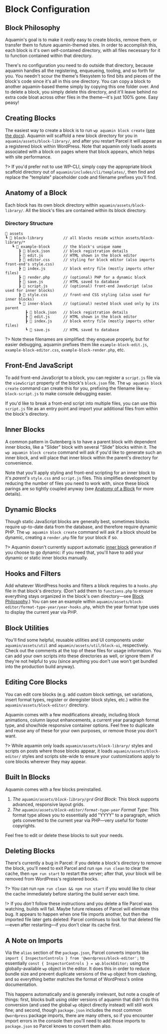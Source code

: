 # Block Configuration

## Block Philosophy

Aquamin's goal is to make it _really_ easy to create blocks, remove them, or transfer them to future aquamin-themed sites. In order to accomplish this, each block is it's own self-contained directory, with all files necessary for it to function contained within that directory.

There's no configuration you need to do outside that directory, because aquamin handles all the registering, enqueueing, tooling, and so forth for you. You needn't scour the theme's filesystem to find bits and pieces of the block's code since it's all in this one directory. You can copy a block to another aquamin-based theme simply by copying this one folder over. And to delete a block, you simply delete this directory, and it'll leave behind no extra code bloat across other files in the theme—it's just 100% gone. Easy peasy!

## Creating Blocks

The easiest way to create a block is to run `wp aquamin block create` ([see the docs](/features/wp-cli#wp-aquamin-block-create)). Aquamin will scaffold a new block directory for you in `aquamin/assets/block-library/`, and after you restart Parcel it will appear as a registered block within WordPress. Note that aquamin only loads assets associated with a block on pages where that block appears, which helps with site performance.

?> If you'd prefer not to use WP-CLI, simply copy the appropriate block scaffold directory out of `aquamin/includes/cli/templates/`, then find and replace the "template" placeholder code and filename prefixes you'll find.

## Anatomy of a Block

Each block has its own block directory within `aquamin/assets/block-library/`. All the block's files are contained within its block directory.

### Directory Structure

```
📂 assets
┗ 📂 block-library         // all blocks reside within assets/block-library/*
   ┗ 📂 example-block      // the block's unique name
      ┣ 📄 block.json      // block registration details
      ┣ 📄 edit.js         // HTML shown in the block editor
      ┣ 📄 editor.css      // styling for block editor (also imports front-end's style.css)
      ┣ 📄 index.js        // block entry file (mostly imports other files)
      ┣ 📄 render.php      // (optional) PHP for a dynamic block
      ┣ 📄 save.js         // HTML saved to database
      ┣ 📄 script.js       // (optional) front-end JavaScript (also used for inner blocks)
      ┣ 📄 style.css       // front-end CSS styling (also used for inner blocks)
      ┗ 📂 inner-block     // (optional) nested block used only by its parent
         ┣ 📄 block.json   // block registration details
         ┣ 📄 edit.js      // HTML shown in the block editor
         ┣ 📄 index.js     // block entry file (mostly imports other files)
         ┗ 📄 save.js      // HTML saved to database
```
?> Note these filenames are simplified: they enqueue properly, but for easier debugging, aquamin prefixes them like `example-block-edit.js`, `example-block-editor.css`, `example-block-render.php`, etc.

## Front-End JavaScript

To add front-end JavaScript to a block, you can register a `script.js` file via the `viewScript` property of the block's `block.json` file. The `wp aquamin block create` command can create this for you, prefixing the filename like `my-block-script.js` to make console debugging easier.

If you'd like to break a front-end script into multiple files, you can use this `script.js` file as an entry point and import your additional files from within the block's directory.

## Inner Blocks

A common pattern in Gutenberg is to have a parent block with dependent inner blocks, like a "Slider" block with several "Slide" blocks within it. The `wp aquamin block create` command will ask if you'd like to generate such an inner block, and will place that inner block within the parent's directory for convenience.

Note that you'll apply styling and front-end scripting for an inner block to it's _parent's_ `style.css` and `script.js` files. This simplifies development by reducing the number of files you need to work with, since these block parings are so tightly coupled anyway (see [Anatomy of a Block](#anatomy-of-a-block) for more details).

## Dynamic Blocks

Though static JavaScript blocks are generally best, sometimes blocks require up-to-date data from the database, and therefore require dynamic PHP. The `wp aquamin block create` command will ask if a block should be dynamic, creating a `render.php` file for your block if so.

?> Aquamin doesn't currently support automatic [inner block](#inner-blocks) generation if you choose to go dynamic: if you need that, you'll have to add your dynamic or static inner blocks manually.

## Hooks and Filters

Add whatever WordPress hooks and filters a block requires to a `hooks.php` file in that block's directory. (Don't add them to `functions.php` to ensure everything stays organized in the block's own directory—see [Block Philosophy](#block-philosophy).) You can see an example within `aquamin/assets/block-editor/format-type-year/year-hooks.php`, which the year format type uses to display the current year via PHP.

## Block Utilities

You'll find some helpful, reusable utilities and UI components under `aquamin/assets/util` and `aquamin/assets/util/block-ui`, respectively. Check out the comments at the top of these files for usage information. You can add your own scripts into these directories as well, or ignore them if they're not helpful to you (since anything you don't use won't get bundled into the production build anyway).

## Editing Core Blocks

You can edit core blocks (e.g. add custom block settings, set variations, insert format types, register or deregister block styles, etc.) within the `aquamin/assets/block-editor/` directory.

Aquamin comes with a few modifications already, including block animations, column layout enhancements, a current year paragraph format type, and show/hide responsive container options. Feel free to duplicate and reuse any of these for your own purposes, or remove those you don't want.

?> While aquamin only loads  `aquamin/assets/block-library/` styles and scripts on posts where those blocks appear, it loads `aquamin/assets/block-editor/` styles and scripts site-wide to ensure your customizations apply to core blocks wherever they may appear.

## Built In Blocks

Aquamin comes with a few blocks preinstalled.

1. *The `aquamin/assets/block-library/grd` Grid Block*: This block supports advanced, responsive layout grids.
2. *The `aquamin/assets/block-editor/format-type-year` Format Type*: This format type allows you to essentially add "YYYY" to a paragraph, which gets converted to the current year via PHP—very useful for footer copyrights.

Feel free to edit or delete these blocks to suit your needs.

## Deleting Blocks

There's currently a bug in Parcel: if you delete a block's directory to remove the block, you'll need to exit Parcel and run `npm run clean` to clear the cache, then `npm run start` to restart the server; after that, your block will be removed from WordPress's registered bocks.

?> You can run `npm run clean && npm run start` if you would like to clear the cache immediately before starting the build server each time.

!> If you _don't_ follow these instructions and you delete a file Parcel was watching, builds will fail. Maybe future releases of Parcel will eliminate this bug. It appears to happen when one file imports another, but then the imported file later gets deleted: Parcel continues to look for that deleted file—even after restarting—if you don't clear its cache first.

## A Note on Imports

Via the `alias` section of the `package.json`, Parcel converts imports like `import { InspectorControls } from '@wordpress/block-editor';` to essentially `const { InspectorControls } = wp.blockEditor;` using the globally-available `wp` object in the editor. It does this in order to reduce bundle size and prevent duplicate versions of the `wp` object from clashing, and so everything better matches the format of WordPress's online documentation.

This happens automatically and is generally irrelevant, but note a couple of things: first, blocks built using older versions of aquamin that didn't do this conversion (and used the global `wp` object directly instead) will still work fine; and second, though `package.json` includes the most common `@wordpress` package imports, there are many others, so if you encounter import errors in the console then you'll need to add those imports to `package.json` so Parcel knows to convert them also.